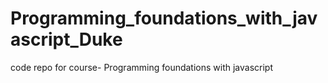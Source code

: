 # Programming_foundations_with_javascript_Duke
code repo for course- Programming foundations with javascript
